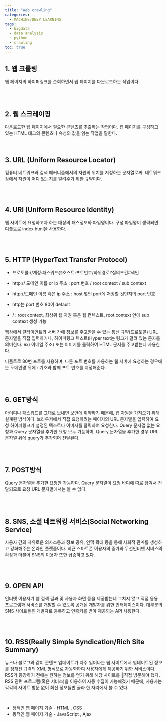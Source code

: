 ```yaml
---
title: "Web crawling"
categories: 
  - MACHINE/DEEP LEARNING
tags:
  - bigdata
  - data analysis
  - python
  - crawling
toc: true
---
```


## 1. 웹 크롤링

웹 페이지의 하이퍼링크를 순회하면서 웹 페이지를 다운로드하는 작업이다.  

<br><Br>

## 2. 웹 스크레이핑

다운로드한 웹 페이지에서 필요한 콘텐츠를 추출하는 작업이다. 웹 페이지를 구성하고 있는 HTML 태그의 콘텐츠나 속성의 값을 읽는 작업을 말한다. <br><br><Br>

## 3. URL (Uniform Resource Locator)

컴퓨터 네트워크와 검색 메커니즘에서의 자원의 위치를 지정하는 문자열로써, 네트워크 상에서 자원이 어디 있는지를 알려주기 위한 규약이다. 

<Br><br>

## 4. URI (Uniform Resource Identity)

웹 사이트에 요청하고자 하는 대상의 패스정보와 파일명이다. 구성 파일명이 생략되면 디폴트로 index.html을 사용한다.

<br><br>

## 5. HTTP (HyperText Transfer Protocol)

- 프로토콜://계정:패스워드@호스트:포트번호/하위경로?질의조건#색인
- http:// 도메인 이름 or ip 주소 : port 번호 / root context / sub context<br>

- http://도메인 이름 혹은 ip 주소 : host 몇번 port에 저장할 것인지의 port 번호
- http는 port 번호 80이 default
- / : root context, 최상위 웹 자원 혹은 웹 컨텍스트, root context 안에 sub context 생성 가능<br>

웹상에서 클라이언트와 서버 간에 정보를 주고받을 수 있는 통신 규약(프로토콜) URL 문자열을 직접 입력하거나, 하이퍼링크 텍스트(Hyper text는 링크가 걸려 있는 문자를 의미한다. ex) 이메일 주소) 또는 이미지를 클릭하여 HTML 문서를 주고받는데 사용한다. 

디폴트로 80번 포트를 사용하며, 다른 포트 번호를 사용하는 웹 서버에 요청하는 경우에는 도메인명 뒤에 : 기호와 함께 포트 번호를 지정해준다.

<br><br>

## 6. GET방식

아이디나 패스워드를 그대로 보내면 보안에 취약하기 때문에, 웹 자원을 가져오기 위해 설계된 방식이다. 브라우저에서 직접 요청하려는 페이지의 URL 문자열을 입력하여 요청 하이퍼링크가 설정된 텍스트나 이미지를 클릭하여 요청한다. Query 문자열 없는 요청과 Query 문자열을 추가한 요청 모두 가능하며, Query 문자열을 추가한 경우 URL 문자열 뒤에 query가 추가되어 전달된다.

<br><br>

## 7. POST방식

Query 문자열을 추가한 요청만 가능하다. Query 문자열이 요청 바디에 따로 담겨서 전달되므로 요청 URL 문자열에서는 볼 수 없다. 

<br><br>

## 8. SNS, 소셜 네트워킹 서비스(Social Networking Service)

사용자 간의 자유로운 의사소통과 정보 공유, 인맥 확대 등을 통해 사회적 관계를 생성하고 강화해주는 온라인 플랫폼이다. 최근 스마트폰 이용자의 증가와 무선인터넷 서비스의 확장과 더불어 SNS의 이용자 또한 급증하고 있다.

<br><br>

## 9. OPEN API 

인터넷 이용자가 웹 검색 결과 및 사용자 화면 등을 제공받는데 그치지 않고 직접 응용 프로그램과 서비스를 개발할 수 있도록 공개된 개발자를 위한 인터페이스이다. 대부분의 SNS 사이트들은 개발자로 등록하고 인증키를 받아 제공되는 API 사용한다.

<br><br>

## 10. RSS(Really Simple Syndication/Rich Site Summary) 

뉴스나 블로그와 같이 콘텐츠 업데이트가 자주 일어나는 웹 사이트에서 업데이트된 정보를 정해진 규격의 XML 형식으로 자동화하여 사용자에게 제공하기 위한 서비스이다. RSS가 등장하기 전에는 원하는 정보를 얻기 위해 해당 사이트를 직접 방문해야 했다. RSS 관련 프로그램(혹은 서비스)을 이용하여 자동 수집이 가능해졌기 때문에, 사용자는 각각의 사이트 방문 없이 최신 정보들만 골라 한 자리에서 볼 수 있다. 

‌

- 정적인 웹 페이지 기술 - HTML , CSS 
- 동적인 웹 페이지 기술 - JavaScript , Ajax